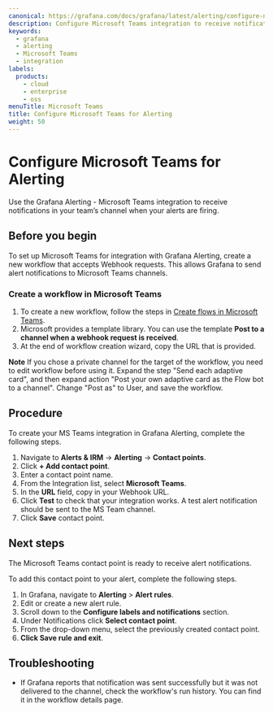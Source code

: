 ```yaml
---
canonical: https://grafana.com/docs/grafana/latest/alerting/configure-notifications/manage-contact-points/integrations/configure-teams/
description: Configure Microsoft Teams integration to receive notifications when your alerts are firing
keywords:
  - grafana
  - alerting
  - Microsoft Teams
  - integration
labels:
  products:
    - cloud
    - enterprise
    - oss
menuTitle: Microsoft Teams
title: Configure Microsoft Teams for Alerting
weight: 50
---
```


# Configure Microsoft Teams for Alerting

Use the Grafana Alerting - Microsoft Teams integration to receive notifications in your team’s channel when your alerts are firing.

## Before you begin

To set up Microsoft Teams for integration with Grafana Alerting, create a new workflow that accepts Webhook requests. This allows Grafana to send alert notifications to Microsoft Teams channels.

### Create a workflow in Microsoft Teams

1. To create a new workflow, follow the steps in [Create flows in Microsoft Teams](https://learn.microsoft.com/en-us/power-automate/teams/teams-app-create).
1. Microsoft provides a template library. You can use the template **Post to a channel when a webhook request is received**.
1. At the end of workflow creation wizard, copy the URL that is provided.

**Note**
If you chose a private channel for the target of the workflow, you need to edit workflow before using it. Expand the step "Send each adaptive card", and then expand action "Post your own adaptive card as the Flow bot to a channel". Change "Post as" to User, and save the workflow.

## Procedure

To create your MS Teams integration in Grafana Alerting, complete the following steps.

1. Navigate to **Alerts & IRM** -> **Alerting** -> **Contact points**.
1. Click **+ Add contact point**.
1. Enter a contact point name.
1. From the Integration list, select **Microsoft Teams**.
1. In the **URL** field, copy in your Webhook URL.
1. Click **Test** to check that your integration works.
   A test alert notification should be sent to the MS Team channel.
1. Click **Save** contact point.

## Next steps

The Microsoft Teams contact point is ready to receive alert notifications.

To add this contact point to your alert, complete the following steps.

1. In Grafana, navigate to **Alerting** > **Alert rules**.
1. Edit or create a new alert rule.
1. Scroll down to the **Configure labels and notifications** section.
1. Under Notifications click **Select contact point**.
1. From the drop-down menu, select the previously created contact point.
1. **Click Save rule and exit**.

## Troubleshooting

- If Grafana reports that notification was sent successfully but it was not delivered to the channel, check the workflow's run history. You can find it in the workflow details page.
